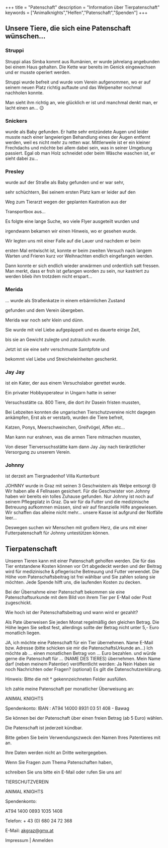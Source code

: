 +++
title = "Patenschaft"
description = "Information über Tierpatenschaft"
keywords = ["Animalknights","Helfen","Patenschaft","Spenden"]
+++

## Unsere Tiere, die sich eine Patenschaft wünschen...

### Struppi

Struppi alias Simba kommt aus Rumänien, er wurde jahrelang angebunden bei einem Haus gehalten.
Die Kette war bereits im Genick eingewachsen und er musste operiert werden.

Struppi wurde befreit und wurde vom Verein aufgenommen, wo er auf seinem neuen Platz richtig auftaute und das Welpenalter nochmal nachholen konnte.

Man sieht ihm richtig an, wie glücklich er ist und manchmal denkt man, er lacht einen an... 😉

### Snickers

wurde als Baby gefunden. Er hatte sehr entzündete Augen und leider musste nach einer langwierigen Behandlung eines der Augen entfernt werden, weil es nicht mehr zu retten war.
Mittlerweile ist er ein kleiner Frechdachs und möchte bei allem dabei sein, was in seiner Umgebung passiert. Egal ob man Holz schneidet oder beim Wäsche waschen ist, er sieht dabei zu...

### Presley

 

wurde auf der Straße als Baby gefunden und er war sehr,

sehr schüchtern, Bei seinem ersten Platz kam er leider auf den

Weg zum Tierarzt wegen der geplanten Kastration aus der

Transportbox aus...

Es folgte eine lange Suche, wo viele Flyer ausgeteilt wurden und

irgendwann bekamen wir einen Hinweis, wo er gesehen wurde.

Wir legten uns mit einer Falle auf die Lauer und nachdem er beim

ersten Mal entwischt ist, konnte er beim zweiten Versuch nach langem Warten und Frieren kurz vor Weihnachten endlich eingefangen werden.

         

Dann konnte er sich endlich wieder anwärmen und ordentlich satt fressen. Man merkt, dass er froh ist gefangen worden zu sein, nur kastriert zu werden blieb ihm trotzdem nicht erspart...

### Merida

 

... wurde als Straßenkatze in einem erbärmlichen Zustand

gefunden und dem Verein übergeben.

Merida war noch sehr klein und dünn.

 

Sie wurde mit viel Liebe aufgepäppelt und es dauerte einige Zeit,

bis sie an Gewicht zulegte und zutraulich wurde.

 

Jetzt ist sie eine sehr verschmuste Samtpfote und

bekommt viel Liebe und Streicheleinheiten geschenkt.

### Jay Jay

 

ist ein Kater, der aus einem Versuchslabor gerettet wurde.

Ein privater Hobbyoperateur in Ungarn hatte in seiner

Versuchsstätte ca. 800 Tiere, die dort ihr Dasein fristen mussten,

 

Bei Lebzeiten konnten die ungarischen Tierschutzvereine nicht dagegen ankämpfen, Erst als er verstarb, wurden die Tiere befreit,

Katzen, Ponys,  Meerschweinchen, Greifvögel, Affen etc...

 

Man kann nur erahnen, was die armen Tiere mitmachen mussten,

Von dieser Tierversuchsstätte kam dann Jay Jay nach tierärztlicher Versorgung zu unserem Verein.

 

### Johnny

 

ist derzeit am Tiergnadenhof Villa Kunterbunt

 

JOHNNY wurde in Graz mit seinen 3 Geschwistern als Welpe entsorgt 😢 Wir haben alle 4 Fellnasen gesichert. Für die Geschwister von Johnny haben wir bereits ein tolles Zuhause gefunden. Nur Johnny ist noch auf seinem Pflegeplatz in Graz.  Da wir für da Futter und die medizinische Betreuung aufkommen müssen, sind wir auf finanzielle Hilfe angewiesen. Wir schaffen das alleine nicht mehr… unsere Kasse ist aufgrund der Notfälle leer...

 

Deswegen suchen wir Menschen mit großem Herz, die uns mit einer Futterpatenschaft für Johnny untestützen können.

 

## Tierpatenschaft

 

Unseren Tieren kann mit einer Patenschaft geholfen werden. Die für das Tier entstandene Kosten können vor Ort abgedeckt werden und der Beitrag wird für medizinische & pflegerische Betreuung und Futter verwendet. Die Höhe vom Patenschaftsbeitrag ist frei wählbar und Sie zahlen solang sie möchten. Jede Spende hilft uns, die laufenden Kosten zu decken.

 

Bei der Übernahme einer Patenschaft bekommen sie eine Patenschaftsurkunde mit dem Bild von ihrem Tier per E-Mail oder Post zugeschickt.

 

 

Wie hoch ist der Patenschaftsbeitrag und wann wird er gezahlt?

Als Pate überweisen Sie jeden Monat regelmäßig den gleichen Betrag. Die Höhe legen Sie selbst fest, allerdings sollte der Betrag nicht unter 5,- Euro monatlich liegen.

JA, ich möchte eine Patenschaft für ein Tier übernehmen.
Name
E-Mail bzw. Adresse (bitte schicken sie mir die PatenschaftsUrkunde an...)
Ich möchte ab ...
einen monatlichen Betrag von ...
Euro bezahlen.
und würde gerne die Patenschaft für ...
(NAME DES TIERES) übernehmen.
Mein Name darf (neben meinem Patentier) veröffentlicht werden:
Ja
Nein
Haben sie noch Nachrichten oder Fragen? (optional)
Es gilt die Datenschutzerklärung.

Hinweis: Bitte die mit * gekennzeichneten Felder ausfüllen.

Ich zahle meine Patenschaft per monatlicher Überweisung an:

ANIMAL KNIGHTS

Spendenkonto: IBAN : AT94 14000 8931 03 51 408 - Bawag

 

Sie können bei der Patenschaft über einen freien Betrag (ab 5 Euro) wählen.

Die Patenschaft ist jederzeit kündbar.

Bitte geben Sie beim Verwendungszweck den Namen Ihres Patentieres mit an.

Ihre Daten werden nicht an Dritte weitergegeben.

Wenn Sie Fragen zum Thema Patenschaften haben,

schreiben Sie uns bitte ein E-Mail oder rufen Sie uns an!

 

TIERSCHUTZVEREIN

ANIMAL KNIGHTS

 

Spendenkonto:

AT94 1400 0893 1035 1408

Telefon: + 43 (0) 680 24 72 368

E-Mail: akgraz@gmx.at

Impressum |
Anmelden

